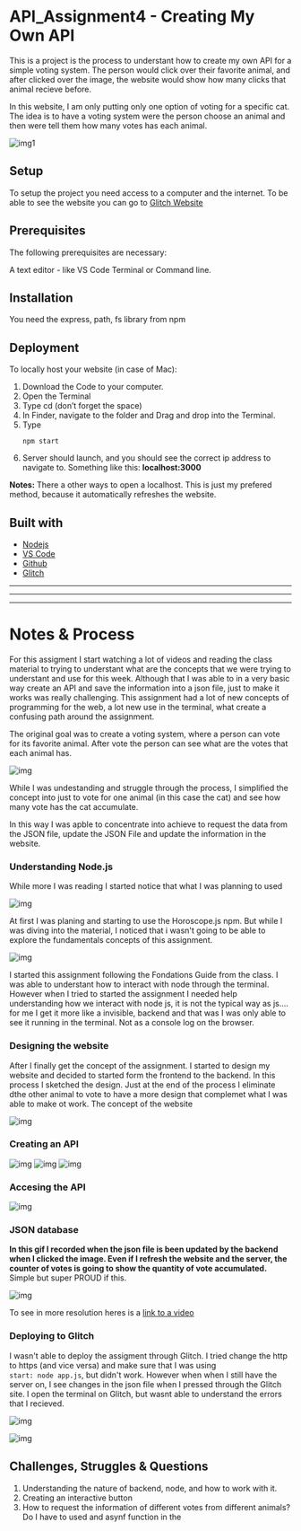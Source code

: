 <!-- Every README should start with an H1 -->
# API_Assignment4 - Creating My Own API 
<!-- A one sentence description of the project or assignment -->
This is a project is the process to understant how to create my own API for a simple voting system. The person would click over their favorite animal, and after clicked over the image, the website would show how many clicks that animal recieve before. 

In this website, I am only putting only one option of voting for a specific cat. The idea is to have a voting system were the person choose an animal and then were tell them how many votes has each animal.

![img1](https://github.com/themiscadiz/Assignment4/blob/master/Images/16.png)

<!-- It is good practice to add an about or summary -->

<!-- It is essential to describe how to set up your project -->
## Setup
To setup the project you need access to a computer and the internet. 
To be able to see the website you can go to [Glitch Website](https://glitch.com/edit/#!/themiscadiz-assignment4?path=app.js:12:0)

<!-- Any knowledge or tools you will need before hand -->
## Prerequisites

The following prerequisites are necessary:

A text editor - like VS Code
Terminal or Command line.

<!-- any installation needs should be defined -->
## Installation
You need the express, path, fs library  from npm

<!-- Notes about the deployment -->
## Deployment

To locally host your website (in case of Mac):

1. Download the Code to your computer.
2. Open the Terminal
3. Type cd (don’t forget the space)
4. In Finder, navigate to the folder and Drag and drop into the Terminal.
5. Type <pre><code>npm start</code>
6. Server should launch, and you should see the correct ip address to navigate to. Something like this: **localhost:3000**  

**Notes:** There a other ways to open a localhost. This is just my prefered method, because it automatically refreshes the website.

## Built with
* [Nodejs](https://nodejs.org/en/)
* [VS Code](https://code.visualstudio.com/)
* [Github](https://github.com)
* [Glitch](https://glitch.com/)

***
***
***

<!-- For your assignments you might consider  -->
# Notes & Process
For this assigment I start watching a lot of videos and reading the class material to trying to understant what are the concepts that we were trying to understant and use for this week. Although that I was able to in a very basic way create an API and save the information into a json file, just to make it works was really challenging. This assignment had a lot of new concepts of programming for the web, a lot new use in the terminal, what create a confusing path around the assignment.

The original goal was to create a voting system, where a person can vote for its favorite animal. After vote the person can see what are the votes that each animal has.

![img](https://github.com/themiscadiz/Assignment4/blob/master/Images/10.png?raw=true)

While I was undestanding and struggle through the process, I simplified the concept into just to vote for one animal (in this case the cat) and see how many vote has the cat accumulate.

In this way I was apble to concentrate into achieve to request the data from the JSON file, update the JSON File and update the information in the website.

### Understanding Node.js
While more I was reading I started notice that what I was planning to used 

![img](https://github.com/themiscadiz/Assignment4/blob/master/Images/2.png?raw=true)

At first I was planing and starting to use the Horoscope.js npm. But while I was diving into the material, I noticed that i wasn't going to be able to explore the fundamentals concepts of this assignment. 

![img](https://github.com/themiscadiz/Assignment4/blob/master/Images/1.png?raw=true)

I started this assignment following the Fondations Guide from the class. I was able to  understant how to interact with node through the terminal. However when I tried to started the assignment I needed help understanding how we interact with node js, it is not the typical way as js.... for me I get it more like a invisible, backend and that was I was only able to see it running in the terminal. Not as a console log on the browser.

### Designing the website
After I finally get the concept of the assignment. I started to design my website and decided to started form the frontend to the backend. In this process I sketched the design. Just at the end of the process I eliminate dthe other animal to vote to have a more design that complemet what I was able to make ot work.
The concept of the website

![img](https://github.com/themiscadiz/Assignment4/blob/master/Images/1.gif?raw=true)

### Creating an API
![img](https://github.com/themiscadiz/Assignment4/blob/master/Images/4.png?raw=true)
![img](https://github.com/themiscadiz/Assignment4/blob/master/Images/9.png?raw=true)
![img](https://github.com/themiscadiz/Assignment4/blob/master/Images/6.png?raw=true)


### Accesing the API

![img](https://github.com/themiscadiz/Assignment4/blob/master/Images/14.png?raw=true)


### JSON database

**In this gif I recorded when the json file is been updated by the backend when I clicked the image. Even if I refresh the website and the server, the counter of votes is going to show the quantity of vote accumulated.** Simple but super PROUD if this.

![img](https://github.com/themiscadiz/Assignment4/blob/master/Images/4.gif?raw=true)

To see in more resolution heres is a [link to a video](https://github.com/themiscadiz/Assignment4/blob/master/Images/4.mov) 


### Deploying to Glitch
I wasn't able to deploy the assigment through Glitch. I tried change the http to https (and vice versa) and make sure that I was using <code> start: node app.js</code>, but didn't work. However when when I still have the server on, I see changes in the json file when I pressed through the Glitch site. I open the terminal on Glitch, but wasnt able to understand the errors that I recieved.

![img](https://github.com/themiscadiz/Assignment4/blob/master/Images/15.png?raw=true)

![img](https://github.com/themiscadiz/Assignment4/blob/master/Images/12.png?raw=true)




## Challenges, Struggles & Questions
1. Understanding the nature of backend, node, and how to work with it.
1. Creating an interactive button
2. How to request the information of different votes from different animals? Do I have to used and asynf function in the <script> for each animal?
3. Deployment of website in Glitch
 

<!-- References for resources and inspiration -->
## References
[Express](https://expressjs.com/)

[Express - Router](https://expressjs.com/en/4x/api.html#router)

[NPM](https://www.npmjs.com/)

Class Material

## Authors
* [Themis Garcia](https://github.com/themiscadiz) -- NYU ITP student

 
